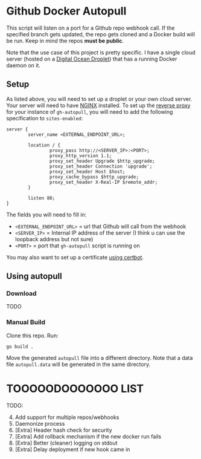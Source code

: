 # Github Docker Autopull

This script will listen on a port for a Github repo webhook call. If the specified branch gets updated, the repo gets cloned and a Docker build will be run. Keep in mind the repos **must be public**.

Note that the use case of this project is pretty specific. I have a single cloud server (hosted on a [Digital Ocean Droplet](https://www.digitalocean.com/products/droplets)) that has a running Docker daemon on it.

## Setup

As listed above, you will need to set up a droplet or your own cloud server. Your server will need to have [NGINX](https://www.nginx.com/) installed. To set up the [reverse proxy](https://docs.nginx.com/nginx/admin-guide/web-server/reverse-proxy/) for your instance of `gh-autopull`, you will need to add the following specification to `sites-enabled`:

```nginx
server {
        server_name <EXTERNAL_ENDPOINT_URL>;

        location / {
                proxy_pass http://<SERVER_IP>:<PORT>;
                proxy_http_version 1.1;
                proxy_set_header Upgrade $http_upgrade;
                proxy_set_header Connection 'upgrade';
                proxy_set_header Host $host;
                proxy_cache_bypass $http_upgrade;
                proxy_set_header X-Real-IP $remote_addr;
        }

        listen 80;
}
```

The fields you will need to fill in:

- `<EXTERNAL_ENDPOINT_URL>` = url that Github will call from the webhook
- `<SERVER_IP>` = Internal IP address of the server (I think u can use the loopback address but not sure)
- `<PORT>` = port that `gh-autopull` script is running on

You may also want to set up a certificate [using certbot](https://certbot.eff.org/instructions).

## Using autopull

### Download

TODO

### Manual Build

Clone this repo. Run:

```
go build .
```

Move the generated `autopull` file into a different directory. Note that a data file `autopull.data` will be generated in the same directory.

# TOOOOODOOOOOOO LIST

TODO:

4. Add support for multiple repos/webhooks
5. Daemonize process
6. [Extra] Header hash check for security
7. [Extra] Add rollback mechanism if the new docker run fails
8. [Extra] Better (cleaner) logging on stdout
9. [Extra] Delay deployment if new hook came in
